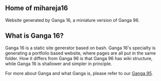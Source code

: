 ## Home of mihareja16

Website generated by Ganga 16, a miniature version of Ganga 96. 

## What is Ganga 16?

Ganga 16 is a static site generator based on bash. Ganga 16's specialty is generating a portfolio based website, where pages are all put in the same folder. How it differs from Ganga 96 is that Ganga 96 has wiki structure, while Ganga 16 is shallower and simpler in principle.

For more about Ganga and what Ganga is, please refer to our [Ganga 95](https://docs.google.com/document/d/1xM4mMDjjdwk9sHxxSvOF8BEvieb6F4EXvRq8QEG4Fcw/edit?tab=t.0#heading=h.iztfrtvhfajr
).
